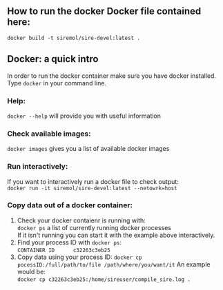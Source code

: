 How to run the docker Docker file contained here:
-----------------------
`docker build -t siremol/sire-devel:latest .`


Docker: a quick intro
---------------------

In order to run the docker container make sure you have docker installed.
Type `docker` in your command line.

### Help:
`docker --help` will provide you with useful information 

### Check available images:
`docker images` gives you a list of available docker images

### Run interactively:
If you want to interactively run a docker file to check output:   
`docker run -it siremol/sire-devel:latest --netowrk=host`

### Copy data out of a docker container:   
1. Check your docker contaienr is running with:   
`docker ps` a list of currently running docker processes   
If it isn't running you can start it with the example above interactively. 
2. Find your process ID with `docker ps`:   
`CONTAINER ID      c32263c3eb25`   
3. Copy data using your process ID:
`docker cp pocessID:/full/path/to/file /path/where/you/want/it`
An example would be:   
`docker cp c32263c3eb25:/home/sireuser/compile_sire.log .`
